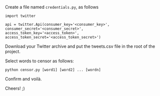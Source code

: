 Create a file named `credentials.py`, as follows

`import twitter`

`api = twitter.Api(consumer_key='<consumer_key>',`
  `consumer_secret='<consumer_secret>',`
  `access_token_key='<access_token>',`
  `access_token_secret='<access_token_secret>')`
                      
Download your Twitter archive and put the tweets.csv file in the root of the project.

Select words to censor as follows:

`python censor.py [word1] [word2] ... [wordn]`

Confirm and voilà.

Cheers! ;)
